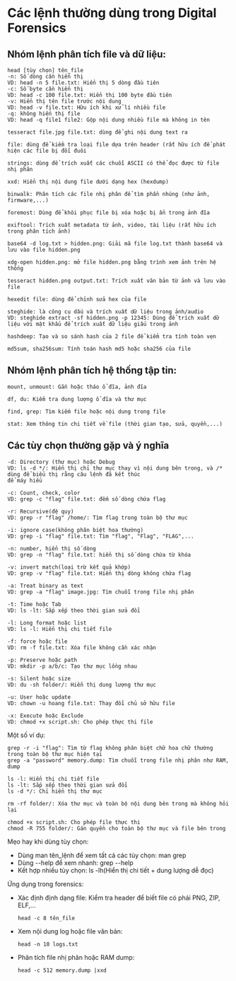 # Các lệnh thường dùng trong Digital Forensics
## Nhóm lệnh phân tích file và dữ liệu:
```
head [tùy chọn] tên_file
-n: Số dòng cần hiển thị
VD: head -n 5 file.txt: Hiển thị 5 dòng đầu tiên
-c: Số byte cần hiển thị
VD: head -c 100 file.txt: Hiển thị 100 byte đầu tiên
-v: Hiển thị tên file trước nội dung
VD: head -v file.txt: Hữu ích khi xử lí nhiều file
-q: không hiển thị file
VD: head -q file1 file2: Gộp nội dung nhiều file mà không in tên

tesseract file.jpg file.txt: dùng để ghi nội dung text ra

file: dùng để kiểm tra loại file dựa trên header (rất hữu ích để phát hiện các file bị đổi đuôi

strings: dùng để trích xuất các chuỗi ASCII có thể đọc được từ file nhị phân

xxd: Hiển thị nội dung file dưới dạng hex (hexdump)

binwalk: Phân tích các file nhị phân để tìm phần nhúng (như ảnh, firmware,...)

foremost: Dùng để khôi phục file bị xóa hoặc bị ẩn trong ảnh đĩa

exiftool: Trích xuất metadata từ ảnh, video, tài liệu (rất hữu ích trong phân tích ảnh)

base64 -d log.txt > hidden.png: Giải mã file log.txt thành base64 và lưu vào file hidden.png

xdg-open hidden.png: mở file hidden.png bằng trình xem ảnh trên hệ thống

tesseract hidden.png output.txt: Trích xuất văn bản từ ảnh và lưu vào file

hexedit file: dùng để chỉnh sửa hex của file

steghide: là công cụ dấu và trích xuất dữ liệu trong ảnh/audio
VD: steghide extract -sf hidden.png -p 12345: Dùng để trích xuất dữ liệu với mật khẩu để trích xuất dữ liệu giấu trong ảnh

hashdeep: Tạo và so sánh hash của 2 file để kiểm tra tính toàn vẹn

md5sum, sha256sum: Tính toán hash md5 hoặc sha256 của file
```
## Nhóm lệnh phân tích hệ thống tập tin:
```
mount, unmount: Gắn hoặc tháo ổ đĩa, ảnh đĩa

df, du: Kiểm tra dung lượng ổ đĩa và thư mục

find, grep: Tìm kiếm file hoặc nội dung trong file

stat: Xem thông tin chi tiết về file (thời gian tạo, sửa, quyền,...)
```
## Các tùy chọn thường gặp và ý nghĩa
```
-d: Directory (thư mục) hoặc Debug
VD: ls -d */: Hiển thị chỉ thư mục thay vì nội dung bên trong, và /* dùng để biểu thị rằng câu lệnh đã kết thúc 
để máy hiểu

-c: Count, check, color
VD: grep -c "flag" file.txt: đếm số dòng chứa flag

-r: Recursive(đệ quy)
VD: grep -r "flag" /home/: Tìm flag trong toàn bộ thư mục

-i: ignore case(không phân biệt hoa thường)
VD: grep -i "flag" file.txt: Tìm "flag", "Flag", "FLAG",...

-n: number, hiển thị số dòng
VD: grep -n "flag" file.txt: hiển thị số dòng chứa từ khóa

-v: invert match(loại trừ kết quả khớp)
VD: grep -v "flag" file.txt: Hiển thị dòng không chứa flag

-a: Treat binary as text
VD: grep -a "flag" image.jpg: Tìm chuỗi trong file nhị phân

-t: Time hoặc Tab
VD: ls -lt: Sắp xếp theo thời gian sửa đổi

-l: Long format hoặc list
VD: ls -l: Hiển thị chi tiết file

-f: force hoặc file
VD: rm -f file.txt: Xóa file không cần xác nhận

-p: Preserve hoặc path
VD: mkdir -p a/b/c: Tạo thư mục lồng nhau

-s: Silent hoặc size
VD: du -sh folder/: Hiển thị dung lượng thư mục

-u: User hoặc update
VD: chown -u hoang file.txt: Thay đổi chủ sở hữu file

-x: Execute hoặc Exclude
VD: chmod +x script.sh: Cho phép thực thi file
```
Một số ví dụ:
```
grep -r -i "flag": Tìm từ flag không phân biệt chữ hoa chữ thường trong toàn bộ thư mục hiện tại
grep -a "password" memory.dump: Tìm chuỗi trong file nhị phân như RAM, dump

ls -l: Hiển thị chi tiết file
ls -lt: Sắp xếp theo thời gian sửa đổi
ls -d */: Chỉ hiển thị thư mục

rm -rf folder/: Xóa thư mục và toàn bộ nội dung bên trong mà không hỏi lại

chmod +x script.sh: Cho phép file thực thi
chmod -R 755 folder/: Gán quyền cho toàn bộ thư mục và file bên trong
```
Mẹo hay khi dùng tùy chọn:
- Dùng man tên_lệnh để xem tất cả các tùy chọn: man grep
- Dùng --help để xem nhanh: grep --help
- Kết hợp nhiều tùy chọn: ls -lh(Hiển thị chi tiết + dung lượng dễ đọc)

Ứng dụng trong forensics:
- Xác định định dạng file: Kiểm tra header để biết file có phải PNG, ZIP, ELF,...
  ```
  head -c 8 tên_file
  ```
- Xem nội dung log hoặc file văn bản:
  ```
  head -n 10 logs.txt
  ```
- Phân tích file nhị phân hoặc RAM dump:
  ```
  head -c 512 memory.dump |xxd
  ```
  
